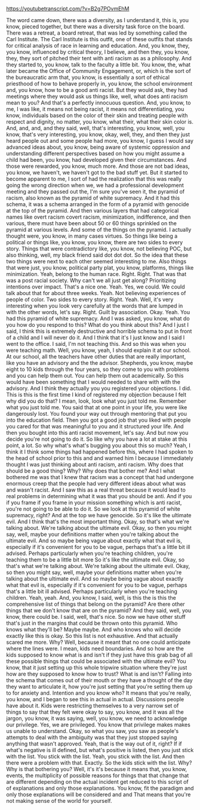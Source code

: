 https://youtubetranscript.com/?v=B2g7POvmEhM

 The word came down, there was a diversity, as I understand it, this is, you know, pieced together, but there was a diversity task force on the board. There was a retreat, a board retreat, that was led by something called the Carl Institute. The Carl Institute is this outfit, one of these outfits that stands for critical analysis of race in learning and education. And, you know, they, you know, influenced by critical theory, I believe, and then they, you know, they, they sort of pitched their tent with anti racism as as a philosophy. And they started to, you know, talk to the faculty a little bit. You know, the, what later became the Office of Community Engagement, or, which is the sort of the bureaucratic arm that, you know, is essentially a sort of ethical priesthood of how to behave properly in, you know, the school environment and, you know, how to be a good anti racist. But they would ask, they had meetings where they would ask us things like, well, what does anti racism mean to you? And that's a perfectly innocuous question. And, you know, to me, I was like, it means not being racist, it means not differentiating, you know, individuals based on the color of their skin and treating people with respect and dignity, no matter, you know, what their, what their skin color is. And, and, and, and they said, well, that's interesting, you know, well, you know, that's very interesting, you know, okay, well, they, and then they just heard people out and some people had more, you know, I guess I would say advanced ideas about, you know, being aware of systemic oppression and understanding different perspectives based on how you might assume a child had been, you know, had developed given their circumstances. And those were rewarded, you know, much more. And those are not bad ideas, you know, we haven't, we haven't got to the bad stuff yet. But it started to become apparent to me, I sort of had the realization that this was really going the wrong direction when we, we had a professional development meeting and they passed out the, I'm sure you've seen it, the pyramid of racism, also known as the pyramid of white supremacy. And it had this schema, it was a schema arranged in the form of a pyramid with genocide at the top of the pyramid. And then various layers that had categorical names like overt racism covert racism, minimization, indifference, and then various, there must have been about 50 or 60 things sprinkled on the pyramid at various levels. And some of the things on the pyramid. I actually thought were, you know, in many cases virtues. So things like being a political or things like, you know, you know, there are two sides to every story. Things that were contradictory like, you know, not believing POC, but also thinking, well, my black friend said dot dot dot. So the idea that these two things were next to each other seemed interesting to me. Also things that were just, you know, political party plat, you know, platforms, things like minimization. Yeah, belong to the human race. Right. Right. That was that was a post racial society. Why can't we all just get along? Prioritizing intentions over impact. That's a nice one. Yeah. Yes, we could. We could talk about that for about three weeks. Yeah. Not believing experiences of people of color. Two sides to every story. Right. Yeah. Well, it's very interesting when you look very carefully at the words that are lumped in with the other words, let's say. Right. Guilt by association. Okay. Yeah. You had this pyramid of white supremacy. And I was asked, you know, what do you how do you respond to this? What do you think about this? And I just I said, I think this is extremely destructive and horrible schema to put in front of a child and I will never do it. And I think that it's I just know and I said I went to the office. I said, I'm not teaching this. And so this was when you were teaching math. Well, you know, yeah, I should explain it at our school. At our school, all the teachers have other duties that are really important, like you have an advisory and the the advisor. Shepherds, you know, maybe eight to 10 kids through the four years, so they come to you with problems and you can help them out. You can help them out academically. So this would have been something that I would needed to share with with the advisory. And I think they actually you you registered your objections. I did. This is this is the first time I kind of registered my objection because I felt why did you do that? I mean, look, look what you just told me. Remember what you just told me. You said that at one point in your life, you were like dangerously lost. You found your way out through mentoring that put you into the education field. Then you got a good job that you liked with people you cared for that was meaningful to you and it structured your life. And then you bought into this anti racist movement, let's say. And but now you decide you're not going to do it. So like why you have a lot at stake at this point, a lot. So why what's what's bugging you about this so much? Yeah, I think it I think some things had happened before this, where I had spoken to the head of school prior to this and and warned him I because I immediately thought I was just thinking about anti racism, anti racism. Why does that should be a good thing? Why? Why does that bother me? And I what bothered me was that I knew that racism was a concept that had undergone enormous creep that the people had very different ideas about what was and wasn't racist. And I saw this as a real threat because it would lead to real problems in determining what it was that you should be anti. And if you if you frame if you frame in your mission something which is anti racist, you're not going to be able to do it. So we look at this pyramid of white supremacy, right? And at the top we have genocide. So it's like the ultimate evil. And I think that's the most important thing. Okay, so that's what we're talking about. We're talking about the ultimate evil. Okay, so then you might say, well, maybe your definitions matter when you're talking about the ultimate evil. And so maybe being vague about exactly what that evil is, especially if it's convenient for you to be vague, perhaps that's a little bit ill advised. Perhaps particularly when you're teaching children, you're teaching them to be a little bit more So it's like the ultimate evil. Okay, so that's what we're talking about. We're talking about the ultimate evil. Okay, so then you might say, well, maybe your definitions matter when you're talking about the ultimate evil. And so maybe being vague about exactly what that evil is, especially if it's convenient for you to be vague, perhaps that's a little bit ill advised. Perhaps particularly when you're teaching children. Yeah, yeah. And, you know, I said, well, is this the is this the comprehensive list of things that belong on the pyramid? Are there other things that we don't know that are on the pyramid? And they said, well, you know, there could be. I said, well, that's nice. So now we have other stuff that's just in the margins that could be thrown onto this pyramid. Who knows what they'll be? Maybe maybe. And who knows who will decide exactly like this is okay. So this list is not exhaustive. And that actually scared me more. Why? Well, because it meant that no one could anticipate where the lines were. I mean, kids need boundaries. And so how are the kids supposed to know what is and isn't if they just have this grab bag of all these possible things that could be associated with the ultimate evil? You know, that it just setting up this whole tripwire situation where they're just how are they supposed to know how to trust? What is and isn't? Falling into the schema that comes out of their mouth or they have a thought of the day they want to articulate it, how you're just setting that you're setting them up to for anxiety and. Intention and you know who? It means that you're really, you know, and I began to see this in actual in actual. Discussions people have about it. Kids were restricting themselves to a very narrow set of things to say that they felt were okay to say, you know, and it was all the jargon, you know, it was saying, well, you know, we need to acknowledge our privilege. Yes, we are privileged. You know that privilege makes makes us unable to understand. Okay, so what you saw, you saw as people's attempts to deal with the ambiguity was that they just stopped saying anything that wasn't approved. Yeah, that is the way out of it, right? If if what's negative is ill defined, but what's positive is listed, then you just stick with the list. You stick with the list. Yeah, you stick with the list. And then there were a problem with that. Exactly. So the kids stick with the list. Why? Why is that bothering you? Well, it's it's because it means that, you know, events, the multiplicity of possible reasons for things that that change that are different depending on the actual incident get reduced to this script of of explanations and only those explanations. You know, fit the paradigm and only those explanations will be considered and and That means that you're not making sense of the world for yourself.